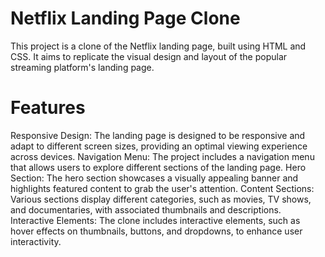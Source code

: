 # Netflix Landing Page Clone

This project is a clone of the Netflix landing page, built using HTML and CSS. It aims to replicate the visual design and layout of the popular streaming platform's landing page.

# Features
Responsive Design: The landing page is designed to be responsive and adapt to different screen sizes, providing an optimal viewing experience across devices.
Navigation Menu: The project includes a navigation menu that allows users to explore different sections of the landing page.
Hero Section: The hero section showcases a visually appealing banner and highlights featured content to grab the user's attention.
Content Sections: Various sections display different categories, such as movies, TV shows, and documentaries, with associated thumbnails and descriptions.
Interactive Elements: The clone includes interactive elements, such as hover effects on thumbnails, buttons, and dropdowns, to enhance user interactivity.
